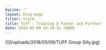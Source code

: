 ```yaml
---
byLine: ''
layout: blog-page
filter: track
title: Tuff - Training U Faster and Further
date: 2018-05-09 14:38:51 +0000
---
```

![](/uploads/2018/05/09/TUFF Group Silly.jpg)